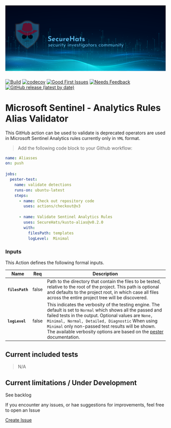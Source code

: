 ![logo](https://raw.githubusercontent.com/SecureHats/SecureHacks/main/media/sh-banners.png)
=========
[![Build](https://github.com/Azure/bicep/actions/workflows/build.yml/badge.svg)](https://github.com/Azure/bicep/actions/workflows/build.yml)
[![codecov](https://codecov.io/gh/Azure/bicep/branch/main/graph/badge.svg)](https://codecov.io/gh/Azure/bicep)
[![Good First Issues](https://img.shields.io/github/issues/SecureHats/kusto-alias/good%20first%20issue?color=important&label=good%20first%20issue&style=flat)](https://github.com/SecureHats/kusto-alias/issues?q=is%3Aissue+is%3Aopen+label%3A%22good+first+issue%22)
[![Needs Feedback](https://img.shields.io/github/issues/SecureHats/kusto-alias/needs%20feedback?color=blue&label=needs%20feedback%20&style=flat)](https://github.com/SecureHats/kusto-alias/issues?q=is%3Aopen+is%3Aissue+label%3A%22needs+feedback%22)
[![GitHub release (latest by date)](https://img.shields.io/github/v/release/SecureHats/kusto-alias)](https://github.com/SecureHats/kusto-alias/releases/latest)

# Microsoft Sentinel - Analytics Rules Alias Validator

This GitHub action can be used to validate is deprecated operators are used in Microsoft Sentinel Analytics rules currently only in `YML` format.
>Add the following code block to your Github workflow:

```yaml
name: Aliasses
on: push

jobs:
  pester-test:
    name: validate detections
    runs-on: ubuntu-latest
    steps:
      - name: Check out repository code
        uses: actions/checkout@v3
      
      - name: Validate Sentinel Analytics Rules
        uses: SecureHats/kusto-alias@v0.2.0
        with:
          filesPath: templates
          logLevel:  Minimal
```

### Inputs

This Action defines the following formal inputs.

| Name | Req | Description
|-|-|-|
| **`filesPath`**  | false | Path to the directory that contain the files to be tested, relative to the root of the project. This path is optional and defaults to the project root, in which case all files across the entire project tree will be discovered.
| **`logLevel`** | false | This indicates the verbosity of the testing engine. The default is set to `Normal` which shows all the passed and failed tests in the output. Optional values are `None, Minimal, Normal, Detailed, Diagnostic` When using `Minimal` only non-passed test results will be shown. The available verbosity options are based on the [pester](https://pester-docs.netlify.app/docs/commands/Invoke-Pester#-show) documentation. 

## Current included tests

> N/A

## Current limitations / Under Development

See backlog

If you encounter any issues, or hae suggestions for improvements, feel free to open an Issue

[Create Issue](../../issues/new/choose)
